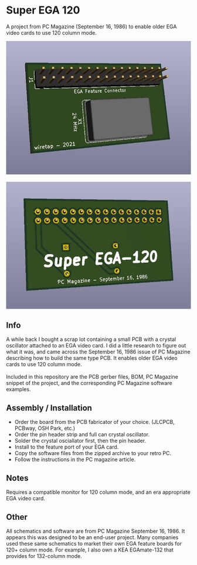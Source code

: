 # Super EGA 120
A project from PC Magazine (September 16, 1986) to enable older EGA video cards to use 120 column mode.

![pic1](pcb-back.JPG)
\
\
![pic2](pcb-front.JPG)

## Info
A while back I bought a scrap lot containing a small PCB with a crystal oscillator attached to an EGA video card. I did a little research to figure out what it was, and came across the September 16, 1986 issue of PC Magazine describing how to build the same type PCB. It enables older EGA video cards to use 120 column mode. 
\
\
Included in this repository are the PCB gerber files, BOM, PC Magazine snippet of the project, and the corresponding PC Magazine software examples.

## Assembly / Installation
* Order the board from the PCB fabricator of your choice. (JLCPCB, PCBway, OSH Park, etc.)
* Order the pin header strip and full can crystal oscillator.
* Solder the crystal osciallator first, then the pin header.
* Install to the feature port of your EGA card.
* Copy the software files from the zipped archive to your retro PC.
* Follow the instructions in the PC magazine article.

## Notes
Requires a compatible monitor for 120 column mode, and an era appropriate EGA video card.

## Other
All schematics and software are from PC Magazine September 16, 1986. It appears this was designed to be an end-user project. Many companies used these same schematics to market their own EGA feature boards for 120+ column mode. For example, I also own a KEA EGAmate-132 that provides for 132-column mode.
